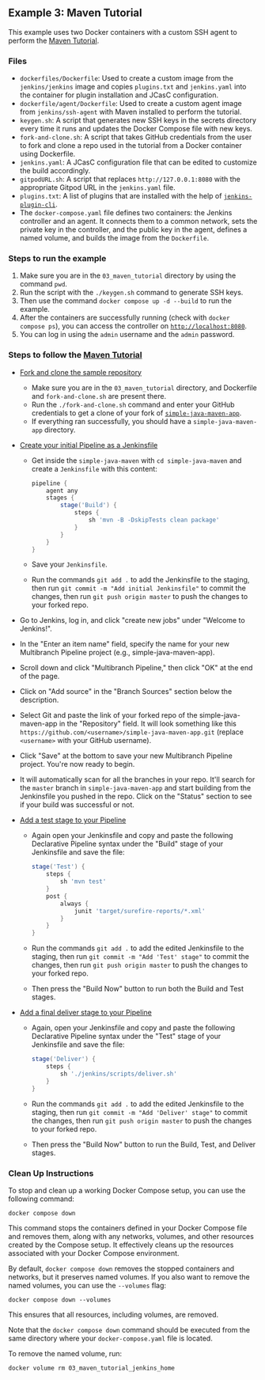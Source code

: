## Example 3: Maven Tutorial

This example uses two Docker containers with a custom SSH agent to perform the [Maven Tutorial](https://www.jenkins.io/doc/tutorials/build-a-java-app-with-maven/).

### Files

* `dockerfiles/Dockerfile`: Used to create a custom image from the `jenkins/jenkins` image and copies `plugins.txt` and `jenkins.yaml` into the container for plugin installation and JCasC configuration.
* `dockerfile/agent/Dockerfile`: Used to create a custom agent image from `jenkins/ssh-agent` with Maven installed to perform the tutorial.
* `keygen.sh`: A script that generates new SSH keys in the secrets directory every time it runs and updates the Docker Compose file with new keys.
* `fork-and-clone.sh`: A script that takes GitHub credentials from the user to fork and clone a repo used in the tutorial from a Docker container using Dockerfile.
* `jenkins.yaml`: A JCasC configuration file that can be edited to customize the build accordingly.
* `gitpodURL.sh`: A script that replaces `http://127.0.0.1:8080` with the appropriate Gitpod URL in the `jenkins.yaml` file.
* `plugins.txt`: A list of plugins that are installed with the help of [`jenkins-plugin-cli`](https://www.jenkins.io/doc/book/managing/plugins/#install-with-cli).
* The `docker-compose.yaml` file defines two containers: the Jenkins controller and an agent. It connects them to a common network, sets the private key in the controller, and the public key in the agent, defines a named volume, and builds the image from the `Dockerfile`.

### Steps to run the example

1. Make sure you are in the `03_maven_tutorial` directory by using the command `pwd`.
2. Run the script with the `./keygen.sh` command to generate SSH keys.
3. Then use the command `docker compose up -d --build` to run the example.
4. After the containers are successfully running (check with `docker compose ps`), you can access the controller on [`http://localhost:8080`](http://localhost:8080).
5. You can log in using the `admin` username and the `admin` password.

### Steps to follow the [Maven Tutorial](https://www.jenkins.io/doc/tutorials/build-a-java-app-with-maven)

- [Fork and clone the sample repository](https://www.jenkins.io/doc/tutorials/build-a-java-app-with-maven/#fork-and-clone-the-sample-repository-on-github)
    - Make sure you are in the `03_maven_tutorial` directory, and Dockerfile and `fork-and-clone.sh` are present there.
    - Run the `./fork-and-clone.sh` command and enter your GitHub credentials to get a clone of your fork of [`simple-java-maven-app`](https://github.com/jenkins-docs/simple-java-maven-app).
    - If everything ran successfully, you should have a `simple-java-maven-app` directory.

- [Create your initial Pipeline as a Jenkinsfile](https://www.jenkins.io/doc/tutorials/build-a-java-app-with-maven/#create-your-pipeline-project-in-jenkins)
    - Get inside the `simple-java-maven` with `cd simple-java-maven` and create a `Jenkinsfile` with this content:

      ```groovy
      pipeline {
          agent any
          stages {
              stage('Build') { 
                  steps {
                      sh 'mvn -B -DskipTests clean package' 
                  }
              }
          }
      }
      ```

    - Save your `Jenkinsfile`.
    - Run the commands `git add .` to add the Jenkinsfile to the staging, then run `git commit -m "Add initial Jenkinsfile"` to commit the changes, then run `git push origin master` to push the changes to your forked repo.

- Go to Jenkins, log in, and click "create new jobs" under "Welcome to Jenkins!".
- In the "Enter an item name" field, specify the name for your new Multibranch Pipeline project (e.g., simple-java-maven-app).
- Scroll down and click "Multibranch Pipeline," then click "OK" at the end of the page.
- Click on "Add source" in the "Branch Sources" section below the description.
- Select Git and paste the link of your forked repo of the simple-java-maven-app in the "Repository" field. It will look something like this `https://github.com/<username>/simple-java-maven-app.git` (replace `<username>` with your GitHub username).
- Click "Save" at the bottom to save your new Multibranch Pipeline project. You're now ready to begin.
- It will automatically scan for all the branches in your repo. It'll search for the `master` branch in `simple-java-maven-app` and start building from the Jenkinsfile you pushed in the repo. Click on the "Status" section to see if your build was successful or not.

- [Add a test stage to your Pipeline](https://www.jenkins.io/doc/tutorials/build-a-java-app-with-maven/#add-a-test-stage-to-your-pipeline)
    - Again open your Jenkinsfile and copy and paste the following Declarative Pipeline syntax under the "Build" stage of your Jenkinsfile and save the file:

      ```groovy
      stage('Test') {
          steps {
              sh 'mvn test'
          }
          post {
              always {
                  junit 'target/surefire-reports/*.xml'
              }
          }
      }
      ```

    - Run the commands `git add .` to add the edited Jenkinsfile to the staging, then run `git commit -m "Add 'Test' stage"` to commit the changes, then run `git push origin master` to push the changes to your forked repo.
    - Then press the "Build Now" button to run both the Build and Test stages.

- [Add a final deliver stage to your Pipeline](https://www.jenkins.io/doc/tutorials/build-a-java-app-with-maven/#add-a-final-deliver-stage-to-your-pipeline)
    - Again, open your Jenkinsfile and copy and paste the following Declarative Pipeline syntax under the "Test" stage of your Jenkinsfile and save the file:

      ```groovy
      stage('Deliver') {
          steps {
              sh './jenkins/scripts/deliver.sh'
          }
      }
      ```

    - Run the commands `git add .` to add the edited Jenkinsfile to the staging, then run `git commit -m "Add 'Deliver' stage"` to commit the changes, then run `git push origin master` to push the changes to your forked repo.
    - Then press the "Build Now" button to run the Build, Test, and Deliver stages.

### Clean Up Instructions

To stop and clean up a working Docker Compose setup, you can use the following command:

`docker compose down` 

This command stops the containers defined in your Docker Compose file and removes them, along with any networks, volumes, and other resources created by the Compose setup.
It effectively cleans up the resources associated with your Docker Compose environment.

By default, `docker compose down` removes the stopped containers and networks, but it preserves named volumes.
If you also want to remove the named volumes, you can use the `--volumes` flag:

`docker compose down --volumes` 

This ensures that all resources, including volumes, are removed.

Note that the `docker compose down` command should be executed from the same directory where your `docker-compose.yaml` file is located.

To remove the named volume, run:

`docker volume rm 03_maven_tutorial_jenkins_home` 

